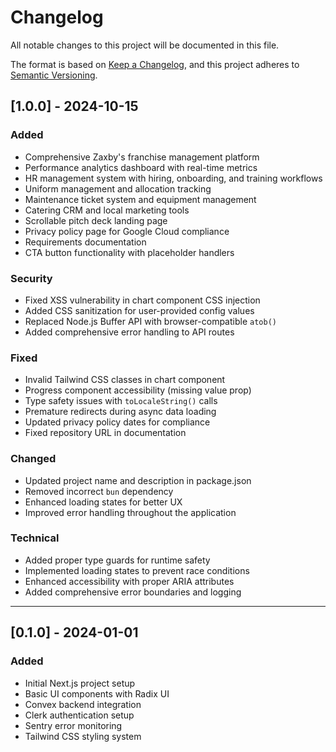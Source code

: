 # Changelog

All notable changes to this project will be documented in this file.

The format is based on [Keep a Changelog](https://keepachangelog.com/en/1.0.0/),
and this project adheres to [Semantic Versioning](https://semver.org/spec/v2.0.0.html).

## [1.0.0] - 2024-10-15

### Added
- Comprehensive Zaxby's franchise management platform
- Performance analytics dashboard with real-time metrics
- HR management system with hiring, onboarding, and training workflows
- Uniform management and allocation tracking
- Maintenance ticket system and equipment management
- Catering CRM and local marketing tools
- Scrollable pitch deck landing page
- Privacy policy page for Google Cloud compliance
- Requirements documentation
- CTA button functionality with placeholder handlers

### Security
- Fixed XSS vulnerability in chart component CSS injection
- Added CSS sanitization for user-provided config values
- Replaced Node.js Buffer API with browser-compatible `atob()`
- Added comprehensive error handling to API routes

### Fixed
- Invalid Tailwind CSS classes in chart component
- Progress component accessibility (missing value prop)
- Type safety issues with `toLocaleString()` calls
- Premature redirects during async data loading
- Updated privacy policy dates for compliance
- Fixed repository URL in documentation

### Changed
- Updated project name and description in package.json
- Removed incorrect `bun` dependency
- Enhanced loading states for better UX
- Improved error handling throughout the application

### Technical
- Added proper type guards for runtime safety
- Implemented loading states to prevent race conditions
- Enhanced accessibility with proper ARIA attributes
- Added comprehensive error boundaries and logging

---

## [0.1.0] - 2024-01-01

### Added
- Initial Next.js project setup
- Basic UI components with Radix UI
- Convex backend integration
- Clerk authentication setup
- Sentry error monitoring
- Tailwind CSS styling system